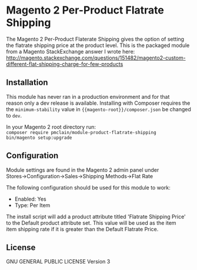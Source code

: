 # Magento 2 Per-Product Flatrate Shipping
The Magento 2 Per-Product Flaterate Shipping gives the option of setting  
the flatrate shipping price at the product level. This is the packaged module  
from a Magento StackExchange answer I wrote here:  
http://magento.stackexchange.com/questions/151482/magento2-custom-different-flat-shipping-charge-for-few-products

## Installation
This module has never ran in a production environment and for that  
reason only a dev release is available. Installing with Composer requires the  
the `minimum-stability` value in `{{magento-root}}/composer.json` be changed  
to `dev`.  

In your Magento 2 root directory run:  
`composer require pmclain/module-product-flatrate-shipping`  
`bin/magento setup:upgrade`

## Configuration
Module settings are found in the Magento 2 admin panel under  
Stores->Configuration->Sales->Shipping Methods->Flat Rate

The following configuration should be used for this module to work:  
* Enabled: Yes
* Type: Per Item

The install script will add a product attribute titled 'Flatrate Shipping Price'  
to the Default product attribute set. This value will be used as the item  
item shipping rate if it is greater than the Default Flatrate Price. 

## License
GNU GENERAL PUBLIC LICENSE Version 3
